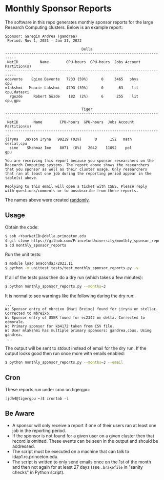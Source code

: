 # Monthly Sponsor Reports

The software in this repo generates monthly sponsor reports for the large Research Computing clusters. Below is an example report:

```
Sponsor: Garegin Andrea (gandrea)
 Period: Nov 1, 2021 - Jan 31, 2022

                                   Della                                   
---------------------------------------------------------------------------
 NetID          Name        CPU-hours  GPU-hours  Jobs Account Partition(s)
---------------------------------------------------------------------------
edevonte    Egino Devonte   7233 (59%)      0     3465   phys           cpu 
mlakshmi   Moacir Lakshmi   4793 (39%)      0       63    lit   cpu,datasci  
  rgozde     Robert Gözde    182  (2%)      6      255    lit       cpu,gpu 

                                   Tiger                                   
------------------------------------------------------------------------
 NetID       Name        CPU-hours  GPU-hours  Jobs Account Partition(s)
------------------------------------------------------------------------
jiryna   Jaxson Iryna   99219 (92%)      0      152   math    serial,cpu 
  sime    Shahnaz Ime    8071  (8%)   2042    11092    pol           gpu 

You are receiving this report because you sponsor researchers on the
Research Computing systems. The report above shows the researchers
that you sponsor as well as their cluster usage. Only researchers
that ran at least one job during the reporting period appear in the
table(s) above.

Replying to this email will open a ticket with CSES. Please reply
with questions/comments or to unsubscribe from these reports.
```

The names above were created [randomly](https://www.behindthename.com/random/).

## Usage

Obtain the code:

```bash
$ ssh <YourNetID>@della.princeton.edu
$ git clone https://github.com/PrincetonUniversity/monthly_sponsor_reports.git
$ cd monthly_sponsor_reports
```

Run the unit tests:

```bash
$ module load anaconda3/2021.11
$ python -m unittest tests/test_monthly_sponsor_reports.py -v
```

If all of the tests pass then do a dry run (which takes a few minutes):

```bash
$ python monthly_sponsor_reports.py --months=3
```

It is normal to see warnings like the following during the dry run:

```
...
W: Sponsor entry of mbreixo (Mari Breixo) found for jiryna on stellar. Corrected to mbreixo.
W: Sponsor entry of USER found for ec2342 on della. Corrected to ecmorale.
W: Primary sponsor for kb4172 taken from CSV file.
W: User mlakshmi has multiple primary sponsors: gandrea,cbus. Using gandrea.
...
```

The output will be sent to stdout instead of email for the dry run. If the output looks good then run once more with emails enabled:

```bash
$ python monthly_sponsor_reports.py --months=3 --email
```

## Cron

These reports run under cron on tigergpu:

```
[jdh4@tigergpu ~]$ crontab -l
```

## Be Aware

- A sponsor will only receive a report if one of their users ran at least one job in the reporting period.  
- If the sponsor is not found for a given user on a given cluster then that record is omitted. These events can be seen in the output and should be addressed. 
- The script must be executed on a machine that can talk to ldap1.rc.princeton.edu.  
- The script is written to only send emails once on the 1st of the month and then not again for at least 27 days (see `.brakefile` in "sanity checks" in Python script).
